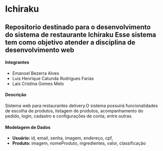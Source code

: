# Ichiraku
Repositorio destinado para o desenvolvimento do sistema de restaurante Ichiraku
Esse sistema tem como objetivo atender a disciplina de desenvolvimento web
---------------------------------------------------------------------------------------------------
<h4>Integrantes</h4>
<ul>
  <li>    Emanoel Bezerra Alves</li>
  <li>    Luis Henrique Catunda Rodrigues Farias</li>
  <li>    Lais Cristina Gomes Melo</li>
</ul>  
  
<h4>Descrição</h4>
Sistema web para restaurantes delivery.O sistema possuirá funcionalidades de escolha de produtos, listagem de produtos, acompanhamento do pedido, login, cadastro e configurações de conta, entre outras.

<h4>Modelagem de Dados</h4>
<ul>
  <li><strong>Usuário: </strong> id, email, senha, imagem, endereço, cpf, </li>
  <li><strong>Produto: </strong> imagem, nomeProduto, ingredientes, valor, classificação</li>
</ul>  
